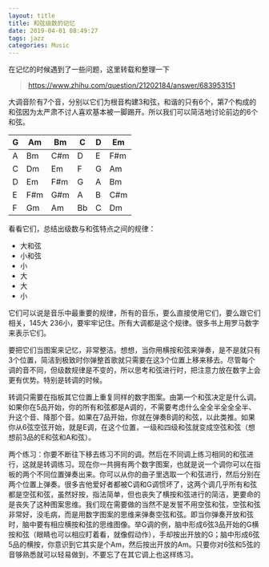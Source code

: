 ```yaml
---
layout: title
title: 和弦级数的记忆
date: 2019-04-01 08:49:27
tags: jazz
categories: Music
---
```


在记忆的时候遇到了一些问题，这里转载和整理一下 

> https://www.zhihu.com/question/21202184/answer/683953151 

大调音阶有7个音，分别以它们为根音构建3和弦，和谐的只有6个，第7个构成的和弦因为太严肃不讨人喜欢基本被一脚踢开。所以我们可以简洁地讨论前边的6个和弦。

| G | Am  | Bm  | C  | D | Em  |
|---|-----|-----|----|---|-----|
| A | Bm  | C#m | D  | E | F#m |
| C | Dm  | Em  | F  | G | Am  |
| D | Em  | F#m | G  | A | Bm  |
| E | F#m | G#m | A  | B | C#m |
| F | Gm  | Am  | Bb | C | Dm  |

看看它们，总结出级数与和弦特点之间的规律：

+ 大和弦
+ 小和弦
+ 小
+ 大
+ 大
+ 小

它们可以说是音乐中最重要的规律，所有的音乐，要么直接使用它们，要么跟它们相关，145大 236小，要牢牢记住。所有大调都是这个规律。很多书上用罗马数字来表示它们。

要把它们当图案来记忆，非常整洁。想想，当你用横按和弦来弹奏，是不是就只有3个位置，简洁到极致时你弹整首歌就只需要在这3个位置上移来移去。尽管每个调的音不同，但级数规律是不变的，所以思考和弦进行时，把注意力放在数字上会更有优势。特别是转调的时候。

转调只需要在指板其它位置上重复同样的数字图案。由第一个和弦决定是什么调。如果你在5品开始，你的所有和弦都是A调的，不需要考虑什么全全半全全全半、升这个音、降那个音。如果在7品开始，你就在弹奏B调的和弦，以此类推。如果你从6弦空弦开始，就是E调，在这个位置，一级和四级和弦就变成空弦和弦（想想前3品的E和弦和A和弦）。

两个练习：你要不断往下移去练习不同的调。然后在不同调上练习相同的和弦进行，这就是转调练习。现在你一共拥有两个数字图案，也就是说一个调你可以在指板的两个不同位置弹奏出来。你可以从你的曲子里选取一个和弦进行，然后分别在两个位置上弹奏。很多吉他爱好者都被C调和G调惯坏了，这两个调几乎所有和弦都是空弦和弦，虽然好按，指法简单，但也丧失了横按和弦进行的简洁，更要命的是丧失了这种图案思维。我们现在需要做的当然不是发誓不用空弦和弦，空弦和弦非常好，没毛病，而是用数字图案的思维来弹奏空弦和弦。即当你弹奏开放和弦时，脑中要有相应横按和弦的思维图像。举G调的例，脑中形成6弦3品开始的G横按和弦（眼睛也可以相应盯着看，就像假动作），手却按出开放的G；脑中形成6弦5品的横按，你意识到它其实是个Am，然后按出开放的Am。只要你对6弦和5弦的音够熟悉就可以轻易做到，不要忘了在其它调上也这样练习。